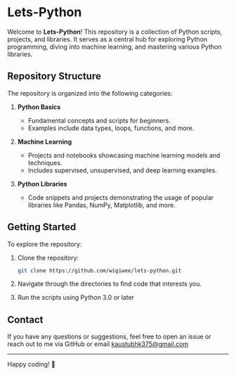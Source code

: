 # Lets-Python

Welcome to **Lets-Python**! This repository is a collection of Python scripts, projects, and libraries. It serves as a central hub for exploring Python programming, diving into machine learning, and mastering various Python libraries.

## Repository Structure

The repository is organized into the following categories:

1. **Python Basics**
   - Fundamental concepts and scripts for beginners.
   - Examples include data types, loops, functions, and more.

2. **Machine Learning**
   - Projects and notebooks showcasing machine learning models and techniques.
   - Includes supervised, unsupervised, and deep learning examples.

3. **Python Libraries**
   - Code snippets and projects demonstrating the usage of popular libraries like Pandas, NumPy, Matplotlib, and more.

## Getting Started

To explore the repository:

1. Clone the repository:
   ```bash
   git clone https://github.com/wigiwee/lets-python.git
   ```

2. Navigate through the directories to find code that interests you.

3. Run the scripts using Python 3.0 or later

## Contact

If you have any questions or suggestions, feel free to open an issue or reach out to me via GitHub or email kaustubhk375@gmail.com

---

Happy coding! 🚀
